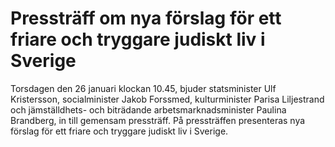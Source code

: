 # Pressträff om nya förslag för ett friare och tryggare judiskt liv i Sverige

Torsdagen den 26 januari klockan 10.45, bjuder statsminister Ulf Kristersson, socialminister Jakob Forssmed, kulturminister Parisa Liljestrand och jämställdhets- och biträdande arbetsmarknadsminister Paulina Brandberg, in till gemensam pressträff. På pressträffen presenteras nya förslag för ett friare och tryggare judiskt liv i Sverige.

